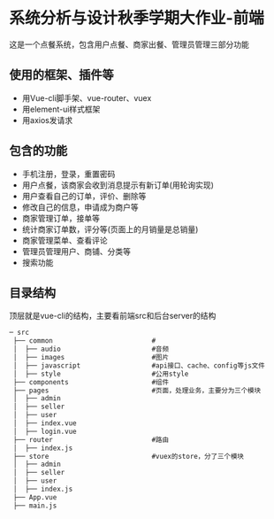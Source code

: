 # 系统分析与设计秋季学期大作业-前端
这是一个点餐系统，包含用户点餐、商家出餐、管理员管理三部分功能

## 使用的框架、插件等

* 用Vue-cli脚手架、vue-router、vuex
* 用element-ui样式框架
* 用axios发请求

## 包含的功能

* 手机注册，登录，重置密码
* 用户点餐，该商家会收到消息提示有新订单(用轮询实现)
* 用户查看自己的订单，评价、删除等
* 修改自己的信息，申请成为商户等
* 商家管理订单，接单等
* 统计商家订单数，评分等(页面上的月销量是总销量)
* 商家管理菜单、查看评论
* 管理员管理用户、商铺、分类等
* 搜索功能

## 目录结构

顶层就是vue-cli的结构，主要看前端src和后台server的结构

``` md
─ src
 ├── common                         #
 │  ├── audio                       #音频
 │  ├── images                      #图片
 │  ├── javascript                  #api接口、cache、config等js文件
 │  ├── style                       #公用style
 ├── components                     #组件
 ├── pages                          #页面，处理业务，主要分为三个模块
 │  ├── admin
 │  ├── seller
 │  ├── user
 │  ├── index.vue
 │  ├── login.vue
 ├── router                         #路由
 │  ├── index.js
 ├── store                          #vuex的store，分了三个模块
 │  ├── admin
 │  ├── seller
 │  ├── user
 │  ├── index.js
 ├── App.vue
 ├── main.js
```
